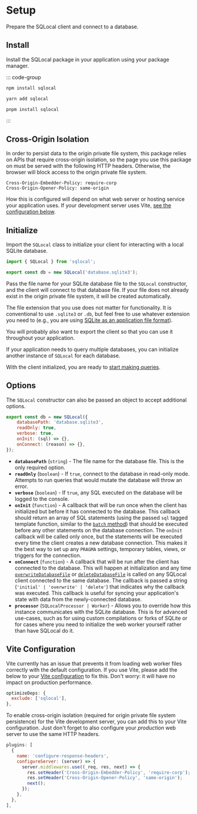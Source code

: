 # Setup

Prepare the SQLocal client and connect to a database.

## Install

Install the SQLocal package in your application using your package manager.

::: code-group

```sh [npm]
npm install sqlocal
```

```sh [yarn]
yarn add sqlocal
```

```sh [pnpm]
pnpm install sqlocal
```

:::

## Cross-Origin Isolation

In order to persist data to the origin private file system, this package relies on APIs that require cross-origin isolation, so the page you use this package on must be served with the following HTTP headers. Otherwise, the browser will block access to the origin private file system.

```http
Cross-Origin-Embedder-Policy: require-corp
Cross-Origin-Opener-Policy: same-origin
```

How this is configured will depend on what web server or hosting service your application uses. If your development server uses Vite, [see the configuration below](#vite-configuration).

## Initialize

Import the `SQLocal` class to initialize your client for interacting with a local SQLite database.

```javascript
import { SQLocal } from 'sqlocal';

export const db = new SQLocal('database.sqlite3');
```

Pass the file name for your SQLite database file to the `SQLocal` constructor, and the client will connect to that database file. If your file does not already exist in the origin private file system, it will be created automatically.

The file extension that you use does not matter for functionality. It is conventional to use `.sqlite3` or `.db`, but feel free to use whatever extension you need to (e.g., you are using [SQLite as an application file format](https://www.sqlite.org/aff_short.html)).

You will probably also want to export the client so that you can use it throughout your application.

If your application needs to query multiple databases, you can initialize another instance of `SQLocal` for each database.

With the client initialized, you are ready to [start making queries](/api/sql).

## Options

The `SQLocal` constructor can also be passed an object to accept additional options.

```javascript
export const db = new SQLocal({
	databasePath: 'database.sqlite3',
	readOnly: true,
	verbose: true,
	onInit: (sql) => {},
	onConnect: (reason) => {},
});
```

- **`databasePath`** (`string`) - The file name for the database file. This is the only required option.
- **`readOnly`** (`boolean`) - If `true`, connect to the database in read-only mode. Attempts to run queries that would mutate the database will throw an error.
- **`verbose`** (`boolean`) - If `true`, any SQL executed on the database will be logged to the console.
- **`onInit`** (`function`) - A callback that will be run once when the client has initialized but before it has connected to the database. This callback should return an array of SQL statements (using the passed `sql` tagged template function, similar to the [`batch` method](../api/batch.md)) that should be executed before any other statements on the database connection. The `onInit` callback will be called only once, but the statements will be executed every time the client creates a new database connection. This makes it the best way to set up any `PRAGMA` settings, temporary tables, views, or triggers for the connection.
- **`onConnect`** (`function`) - A callback that will be run after the client has connected to the database. This will happen at initialization and any time [`overwriteDatabaseFile`](/api/overwritedatabasefile) or [`deleteDatabaseFile`](/api/deletedatabasefile) is called on any SQLocal client connected to the same database. The callback is passed a string (`'initial' | 'overwrite' | 'delete'`) that indicates why the callback was executed. This callback is useful for syncing your application's state with data from the newly-connected database.
- **`processor`** (`SQLocalProcessor | Worker`) - Allows you to override how this instance communicates with the SQLite database. This is for advanced use-cases, such as for using custom compilations or forks of SQLite or for cases where you need to initialize the web worker yourself rather than have SQLocal do it.

## Vite Configuration

Vite currently has an issue that prevents it from loading web worker files correctly with the default configuration. If you use Vite, please add the below to your [Vite configuration](https://vitejs.dev/config/) to fix this. Don't worry: it will have no impact on production performance.

```javascript
optimizeDeps: {
  exclude: ['sqlocal'],
},
```

To enable cross-origin isolation (required for origin private file system persistence) for the Vite development server, you can add this to your Vite configuration. Just don't forget to also configure your _production_ web server to use the same HTTP headers.

```javascript
plugins: [
  {
    name: 'configure-response-headers',
    configureServer: (server) => {
      server.middlewares.use((_req, res, next) => {
        res.setHeader('Cross-Origin-Embedder-Policy', 'require-corp');
        res.setHeader('Cross-Origin-Opener-Policy', 'same-origin');
        next();
      });
    },
  },
],
```
